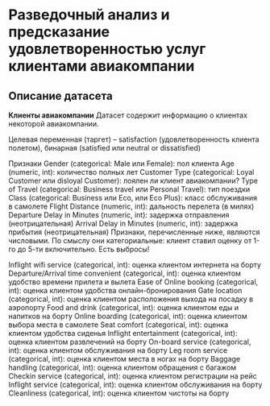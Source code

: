 # Разведочный анализ и предсказание удовлетворенностью услуг клиентами авиакомпании
## Описание датасета

**Клиенты авиакомпании**
Датасет содержит информацию о клиентах некоторой авиакомпании.

Целевая переменная (таргет) – satisfaction (удовлетворенность клиента полетом), бинарная (satisfied или neutral or dissatisfied)

Признаки
Gender (categorical: Male или Female): пол клиента
Age (numeric, int): количество полных лет
Customer Type (categorical: Loyal Customer или disloyal Customer): лоялен ли клиент авиакомпании?
Type of Travel (categorical: Business travel или Personal Travel): тип поездки
Class (categorical: Business или Eco, или Eco Plus): класс обслуживания в самолете
Flight Distance (numeric, int): дальность перелета (в милях)
Departure Delay in Minutes (numeric, int): задержка отправления (неотрицательная)
Arrival Delay in Minutes (numeric, int): задержка прибытия (неотрицательная)
Признаки, перечисленные ниже, являются числовыми. По смыслу они категориальные: клиент ставил оценку от 1-го до 5-ти включительно. Есть выбросы!

Inflight wifi service (categorical, int): оценка клиентом интернета на борту
Departure/Arrival time convenient (categorical, int): оценка клиентом удобство времени прилета и вылета
Ease of Online booking (categorical, int): оценка клиентом удобства онлайн-бронирования
Gate location (categorical, int): оценка клиентом расположения выхода на посадку в аэропорту
Food and drink (categorical, int): оценка клиентом еды и напитков на борту
Online boarding (categorical, int): оценка клиентом выбора места в самолете
Seat comfort (categorical, int): оценка клиентом удобства сиденья
Inflight entertainment (categorical, int): оценка клиентом развлечений на борту
On-board service (categorical, int): оценка клиентом обслуживания на борту
Leg room service (categorical, int): оценка клиентом места в ногах на борту
Baggage handling (categorical, int): оценка клиентом обращения с багажом
Checkin service (categorical, int): оценка клиентом регистрации на рейс
Inflight service (categorical, int): оценка клиентом обслуживания на борту
Cleanliness (categorical, int): оценка клиентом чистоты на борту
